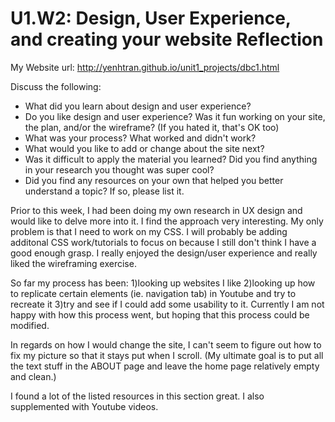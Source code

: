 # U1.W2: Design, User Experience, and creating your website Reflection

My Website url: http://yenhtran.github.io/unit1_projects/dbc1.html

Discuss the following:
* What did you learn about design and user experience? 
* Do you like design and user experience? Was it fun working on your site, the plan, and/or the wireframe? (If you hated it, that's OK too)
* What was your process? What worked and didn't work?
* What would you like to add or change about the site next?
* Was it difficult to apply the material you learned? Did you find anything in your research you thought was super cool?
* Did you find any resources on your own that helped you better understand a topic? If so, please list it.

Prior to this week, I had been doing my own research in UX design and would like to delve more into it. I find the approach very interesting. My only problem is that I need to work on my CSS. I will probably be adding additonal CSS work/tutorials to focus on because I still don't think I have a good enough grasp. I really enjoyed the design/user experience and really liked the wireframing exercise. 

So far my process has been: 
1)looking up websites I like
2)looking up how to replicate certain elements (ie. navigation tab) in Youtube and try to recreate it
3)try and see if I could add some usability to it.
Currently I am not happy with how this process went, but hoping that this process could be modified.

In regards on how I would change the site, I can't seem to figure out how to fix my picture so that it stays put when I scroll. (My ultimate goal is to put all the text stuff in the ABOUT page and leave the home page relatively empty and clean.)

I found a lot of the listed resources in this section great. I also supplemented with Youtube videos.
